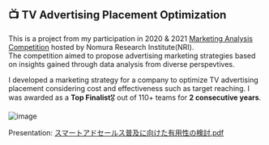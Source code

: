 ## 📺 TV Advertising Placement Optimization
This is a project from my participation in 2020 & 2021 [Marketing Analysis Competition](https://www.is.nri.co.jp/contest/2021/report.html) hosted by Nomura Research Institute(NRI).  
The competition aimed to propose advertising marketing strategies based on insights gained through data analysis from diverse perspevtives.  

I developed a marketing strategy for a company to optimize TV advertising placement considering cost and effectiveness such as target reaching.
I was awarded as a **Top Finalist**🎖️ out of 110+ teams for **2 consecutive years**.

![image](https://github.com/user-attachments/assets/18e776b2-3c86-4585-b23b-366a091d2cec)

Presentation:
[スマートアドセールス普及に向けた有用性の検討.pdf](https://github.com/user-attachments/files/20380979/default.pdf)
